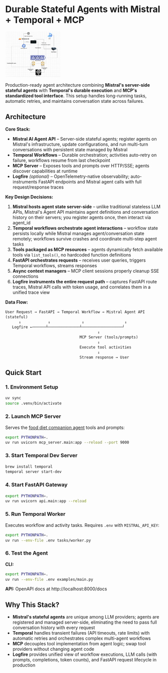 # Durable Stateful Agents with Mistral + Temporal + MCP

<p align="left">
  <img src="assets/architecture.png" alt="System Architecture" width="35%">
</p>

Production-ready agent architecture combining **Mistral's server-side stateful agents** with **Temporal's durable execution** and **MCP's standardized tool interface**. This setup handles long-running tasks, automatic retries, and maintains conversation state across failures.

## Architecture

**Core Stack:**
- **Mistral AI Agent API** – Server-side stateful agents; register agents on Mistral's infrastructure, update configurations, and run multi-turn conversations with persistent state managed by Mistral
- **Temporal Workflows** – Durable orchestration; activities auto-retry on failure, workflows resume from last checkpoint
- **MCP Server** – Exposes tools and prompts over HTTP/SSE; agents discover capabilities at runtime
- **Logfire** *(optional)* – OpenTelemetry-native observability; auto-instruments FastAPI endpoints and Mistral agent calls with full request/response traces

**Key Design Decisions:**
1. **Mistral hosts agent state server-side** – unlike traditional stateless LLM APIs, Mistral's Agent API maintains agent definitions and conversation history on their servers; you register agents once, then interact via agent_id
2. **Temporal workflows orchestrate agent interactions** – workflow state persists locally while Mistral manages agent/conversation state remotely; workflows survive crashes and coordinate multi-step agent tasks
3. **Tools packaged as MCP resources** – agents dynamically fetch available tools via `list_tools()`, no hardcoded function definitions
4. **FastAPI orchestrates requests** – receives user queries, triggers Temporal workflows, streams responses
5. **Async context managers** – MCP client sessions properly cleanup SSE connections
6. **Logfire instruments the entire request path** – captures FastAPI route traces, Mistral API calls with token usage, and correlates them in a unified trace view

**Data Flow:**
```
User Request → FastAPI → Temporal Workflow → Mistral Agent API (stateful)
      ↓            ↓              ↓                  ↓
   Logfire ←──────┴──────────────┴──────────────────┘
                                         ↓
                                 MCP Server (tools/prompts)
                                         ↓
                                 Execute tool activities
                                         ↓
                                 Stream response → User
```

## Quick Start

### 1. Environment Setup
```bash
uv sync
source .venv/bin/activate
```

### 2. Launch MCP Server
Serves the [food diet companion agent](https://github.com/mistralai/cookbook/tree/main/mistral/agents/agents_api/food_diet_companion) tools and prompts:
```bash
export PYTHONPATH=.
uv run uvicorn mcp_server.main:app --reload --port 9000
```

### 3. Start Temporal Dev Server
```bash
brew install temporal
temporal server start-dev
```

### 4. Start FastAPI Gateway
```bash
export PYTHONPATH=.
uv run uvicorn api.main:app --reload
```

### 5. Run Temporal Worker
Executes workflow and activity tasks. Requires `.env` with `MISTRAL_API_KEY`:
```bash
export PYTHONPATH=.
uv run --env-file .env tasks/worker.py
```

### 6. Test the Agent
**CLI:**
```bash
export PYTHONPATH=.
uv run --env-file .env examples/main.py
```

**API:**
OpenAPI docs at http://localhost:8000/docs

## Why This Stack?

- **Mistral's stateful agents** are unique among LLM providers; agents are registered and managed server-side, eliminating the need to pass full conversation history with every request
- **Temporal** handles transient failures (API timeouts, rate limits) with automatic retries and orchestrates complex multi-agent workflows
- **MCP** decouples tool implementation from agent logic; swap tool providers without changing agent code
- **Logfire** provides unified view of workflow executions, LLM calls (with prompts, completions, token counts), and FastAPI request lifecycle in production